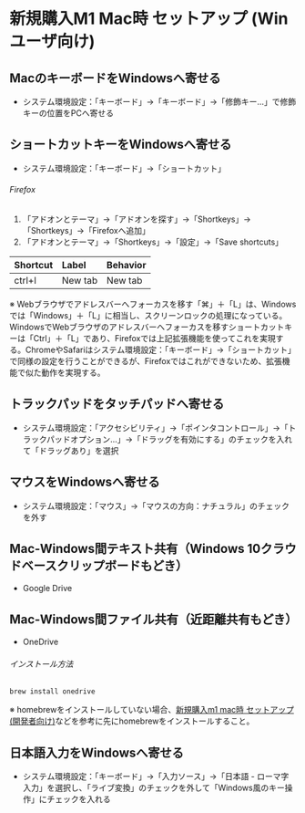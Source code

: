 # 新規購入M1 Mac時 セットアップ (Winユーザ向け)

## MacのキーボードをWindowsへ寄せる

- システム環境設定：「キーボード」→「キーボード」→「修飾キー…」で修飾キーの位置をPCへ寄せる

## ショートカットキーをWindowsへ寄せる

- システム環境設定：「キーボード」→「ショートカット」

###### Firefox

1. 「アドオンとテーマ」→「アドオンを探す」→「Shortkeys」→「Shortkeys」→「Firefoxへ追加」
2. 「アドオンとテーマ」→「Shortkeys」→「設定」→「Save shortcuts」

|Shortcut|Label|Behavior|
|:---|:---|:---|
|ctrl+l|New tab|New tab|

※ Webブラウザでアドレスバーへフォーカスを移す「⌘」＋「L」は、Windowsでは「Windows」＋「L」に相当し、スクリーンロックの処理になっている。WindowsでWebブラウザのアドレスバーへフォーカスを移すショートカットキーは「Ctrl」＋「L」であり、Firefoxでは上記拡張機能を使ってこれを実現する。ChromeやSafariはシステム環境設定：「キーボード」→「ショートカット」で同様の設定を行うことができるが、Firefoxではこれができないため、拡張機能で似た動作を実現する。

## トラックパッドをタッチパッドへ寄せる

- システム環境設定：「アクセシビリティ」→「ポインタコントロール」→「トラックパッドオプション…」→「ドラッグを有効にする」のチェックを入れて「ドラッグあり」を選択

## マウスをWindowsへ寄せる

- システム環境設定：「マウス」→「マウスの方向：ナチュラル」のチェックを外す

## Mac-Windows間テキスト共有（Windows 10クラウドベースクリップボードもどき）

- Google Drive

## Mac-Windows間ファイル共有（近距離共有もどき）

- OneDrive

###### インストール方法

    brew install onedrive

※ homebrewをインストールしていない場合、[新規購入m1 mac時 セットアップ (開発者向け)](mac-new-m1-setup-for-devs.md)などを参考に先にhomebrewをインストールすること。

## 日本語入力をWindowsへ寄せる

- システム環境設定：「キーボード」→「入力ソース」→「日本語 - ローマ字入力」を選択し、「ライブ変換」のチェックを外して「Windows風のキー操作」にチェックを入れる
